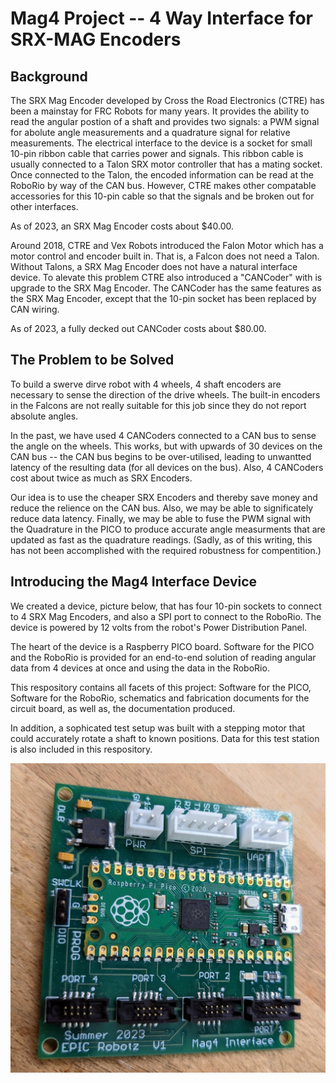 # Mag4 Project -- 4 Way Interface for SRX-MAG Encoders

## Background

The SRX Mag Encoder developed by Cross the Road Electronics (CTRE) has
been a mainstay for FRC Robots for many years.  It provides the ability
to read the angular postion of a shaft and provides two signals: a PWM
signal for abolute angle measurements and a quadrature signal for relative
measurements.  The electrical interface to the device is a socket for
small 10-pin ribbon cable that carries power and signals.  This ribbon
cable is usually connected to a Talon SRX motor controller that has a
mating socket.  Once connected to the Talon, the encoded information can
be read at the RoboRio by way of the CAN bus.  However, CTRE makes other
compatable accessories for this 10-pin cable so that the signals and be
broken out for other interfaces. 

As of 2023, an SRX Mag Encoder costs about $40.00.

Around 2018, CTRE and Vex Robots introduced the Falon Motor which has
a motor control and encoder built in.  That is, a Falcon does not need a Talon.
Without Talons, a SRX Mag Encoder does not have a natural interface device.
To alevate this problem CTRE also introduced a "CANCoder" with is upgrade
to the SRX Mag Encoder.  The CANCoder has the same features as the SRX Mag
Encoder, except that the 10-pin socket has been replaced by CAN wiring.  

As of 2023, a fully decked out CANCoder costs about $80.00.  

## The Problem to be Solved

To build a swerve dirve robot with 4 wheels, 4 shaft encoders are necessary
to sense the direction of the drive wheels.  The built-in encoders in the Falcons
are not really suitable for this job since they do not report absolute 
angles.

In the past, we have used 4 CANCoders connected to a CAN bus to sense the
angle on the wheels.  This works, but with upwards of 30 devices on the CAN
bus -- the CAN bus begins to be over-utilised, leading to unwantted latency
of the resulting data (for all devices on the bus).  Also, 4 CANCoders cost
about twice as much as SRX Encoders.

Our idea is to use the cheaper SRX Encoders and thereby save money and reduce the
relience on the CAN bus.  Also, we may be able to significately reduce data latency.
Finally, we may be able to fuse the PWM signal with the Quadrature in the PICO 
to produce accurate angle measurments that are updated as fast as the quadrature
readings.  (Sadly, as of this writing, this has not been accomplished with the
required robustness for compentition.)

## Introducing the Mag4 Interface Device

We created a device, picture below, that has four 10-pin sockets to connect to
4 SRX Mag Encoders, and also a SPI port to connect to the RoboRio.  The device
is powered by 12 volts from the robot's Power Distribution Panel. 

The heart of the device is a Raspberry PICO board.  Software for the PICO and the
RoboRio is provided for an end-to-end solution of reading angular data from 4
devices at once and using the data in the RoboRio.  

This respository contains all facets of this project: Software for the PICO, Software
for the RoboRio, schematics and fabrication documents for the circuit board, as well as,
the documentation produced.

In addition, a sophicated test setup was built with a stepping motor that could
accurately rotate a shaft to known positions.  Data for this test station is also 
included in this respository.


![Mag4 Picture](PicOfMag4.PNG)



